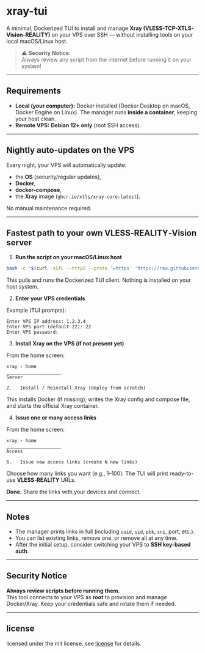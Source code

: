 # xray-tui

A minimal, Dockerized TUI to install and manage **Xray (VLESS-TCP-XTLS-Vision-REALITY)** on your VPS over SSH — without installing tools on your local macOS/Linux host.

> ⚠️ **Security Notice:**  
> Always review any script from the internet before running it on your system!

---

## Requirements

- **Local (your computer):** Docker installed (Docker Desktop on macOS, Docker Engine on Linux). The manager runs **inside a container**, keeping your host clean.
- **Remote VPS:** **Debian 12+ only** (root SSH access).

---

## Nightly auto-updates on the VPS

Every night, your VPS will automatically update:
- the **OS** (security/regular updates),
- **Docker**,
- **docker-compose**,
- the **Xray** image (`ghcr.io/xtls/xray-core:latest`).

No manual maintenance required.

---

## Fastest path to your own VLESS‑REALITY‑Vision server

1) **Run the script on your macOS/Linux host**

```bash
bash -c "$(curl -sSfL --http2 --proto '=https' 'https://raw.githubusercontent.com/m0nokey/xray-tui/refs/heads/main/xray-tui.sh')"
```

This pulls and runs the Dockerized TUI client. Nothing is installed on your host system.

2) **Enter your VPS credentials**

Example (TUI prompts):
```
Enter VPS IP address: 1.2.3.4
Enter VPS port (default 22): 22
Enter VPS password:
```

3) **Install Xray on the VPS (if not present yet)**

From the home screen:
```
xray › home
____________________
Server

2.   Install / Reinstall Xray (deploy from scratch)
```

This installs Docker (if missing), writes the Xray config and compose file, and starts the official Xray container.

4) **Issue one or many access links**

From the home screen:
```
xray › home
____________________
Access

6.   Issue new access links (create N new links)
```

Choose how many links you want (e.g., 1–100). The TUI will print ready-to-use **VLESS‑REALITY** URLs.

**Done.** Share the links with your devices and connect.

---

## Notes

- The manager prints links in full (including `uuid`, `sid`, `pbk`, `sni`, port, etc.).
- You can list existing links, remove one, or remove all at any time.
- After the initial setup, consider switching your VPS to **SSH key-based auth**.

---

## Security Notice

**Always review scripts before running them.**  
This tool connects to your VPS as **root** to provision and manage Docker/Xray. Keep your credentials safe and rotate them if needed.

---

## license

licensed under the mit license. see [license](./LICENSE) for details.
